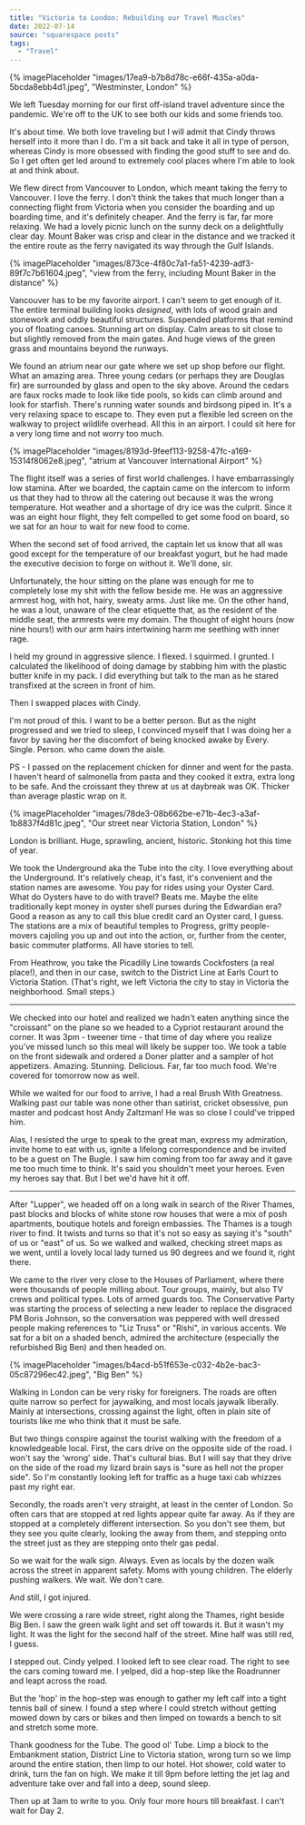 ```yaml
---
title: "Victoria to London: Rebuilding our Travel Muscles"
date: 2022-07-14
source: "squarespace posts"
tags: 
  - "Travel"
---
```

{% imagePlaceholder "images/17ea9-b7b8d78c-e66f-435a-a0da-5bcda8ebb4d1.jpeg", "Westminster, London" %}

We left Tuesday morning for our first off-island travel adventure since the pandemic. We're off to the UK to see both our kids and some friends too.

It's about time. We both love traveling but I will admit that Cindy throws herself into it more than I do. I'm a sit back and take it all in type of person, whereas Cindy is more obsessed with finding the good stuff to see and do. So I get often get led around to extremely cool places where I'm able to look at and think about.

We flew direct from Vancouver to London, which meant taking the ferry to Vancouver. I love the ferry. I don't think the takes that much longer than a connecting flight from Victoria when you consider the boarding and up boarding time, and it's definitely cheaper. And the ferry is far, far more relaxing. We had a lovely picnic lunch on the sunny deck on a delightfully clear day. Mount Baker was crisp and clear in the distance and we tracked it the entire route as the ferry navigated its way through the Gulf Islands.

{% imagePlaceholder "images/873ce-4f80c7a1-fa51-4239-adf3-89f7c7b61604.jpeg", "view from the ferry, including Mount Baker in the distance" %}

Vancouver has to be my favorite airport. I can't seem to get enough of it. The entire terminal building looks _designed_, with lots of wood grain and stonework and oddly beautiful structures. Suspended platforms that remind you of floating canoes. Stunning art on display. Calm areas to sit close to but slightly removed from the main gates. And huge views of the green grass and mountains beyond the runways.

We found an atrium near our gate where we set up shop before our flight. What an amazing area. Three young cedars (or perhaps they are Douglas fir) are surrounded by glass and open to the sky above. Around the cedars are faux rocks made to look like tide pools, so kids can climb around and look for starfish. There's running water sounds and birdsong piped in. It's a very relaxing space to escape to. They even put a flexible led screen on the walkway to project wildlife overhead. All this in an airport. I could sit here for a very long time and not worry too much.

{% imagePlaceholder "images/8193d-9feef113-9258-47fc-a169-15314f8062e8.jpeg", "atrium at Vancouver International Airport" %}

The flight itself was a series of first world challenges. I have embarrassingly low stamina. After we boarded, the captain came on the intercom to inform us that they had to throw all the catering out because it was the wrong temperature. Hot weather and a shortage of dry ice was the culprit. Since it was an eight hour flight, they felt compelled to get some food on board, so we sat for an hour to wait for new food to come.

When the second set of food arrived, the captain let us know that all was good except for the temperature of our breakfast yogurt, but he had made the executive decision to forge on without it. We'll done, sir.

Unfortunately, the hour sitting on the plane was enough for me to completely lose my shit with the fellow beside me. He was an aggressive armrest hog, with hot, hairy, sweaty arms. Just like me. On the other hand, he was a lout, unaware of the clear etiquette that, as the resident of the middle seat, the armrests were my domain. The thought of eight hours (now nine hours!) with our arm hairs intertwining harm me seething with inner rage.

I held my ground in aggressive silence. I flexed. I squirmed. I grunted. I calculated the likelihood of doing damage by stabbing him with the plastic butter knife in my pack. I did everything but talk to the man as he stared transfixed at the screen in front of him.

Then I swapped places with Cindy.

I'm not proud of this. I want to be a better person. But as the night progressed and we tried to sleep, I convinced myself that I was doing her a favor by saving her the discomfort of being knocked awake by Every. Single. Person. who came down the aisle.

PS - I passed on the replacement chicken for dinner and went for the pasta. I haven't heard of salmonella from pasta and they cooked it extra, extra long to be safe. And the croissant they threw at us at daybreak was OK. Thicker than average plastic wrap on it.

{% imagePlaceholder "images/78de3-08b662be-e71b-4ec3-a3af-1b8837f4d81c.jpeg", "Our street near Victoria Station, London" %}

London is brilliant. Huge, sprawling, ancient, historic. Stonking hot this time of year.

We took the Underground aka the Tube into the city. I love everything about the Underground. It's relatively cheap, it's fast, it's convenient and the station names are awesome. You pay for rides using your Oyster Card. What do Oysters have to do with travel? Beats me. Maybe the elite traditionally kept money in oyster shell purses during the Edwardian era? Good a reason as any to call this blue credit card an Oyster card, I guess. The stations are a mix of beautiful temples to Progress, gritty people-movers cajoling you up and out into the action, or, further from the center, basic commuter platforms. All have stories to tell.

From Heathrow, you take the Picadilly Line towards Cockfosters (a real place!), and then in our case, switch to the District Line at Earls Court to Victoria Station. (That's right, we left Victoria the city to stay in Victoria the neighborhood. Small steps.)

* * *

We checked into our hotel and realized we hadn't eaten anything since the "croissant" on the plane so we headed to a Cypriot restaurant around the corner. It was 3pm - tweener time - that time of day where you realize you've missed lunch so this meal will likely be supper too. We took a table on the front sidewalk and ordered a Doner platter and a sampler of hot appetizers. Amazing. Stunning. Delicious. Far, far too much food. We're covered for tomorrow now as well.

While we waited for our food to arrive, I had a real Brush With Greatness. Walking past our table was none other than satirist, cricket obsessive, pun master and podcast host Andy Zaltzman! He was so close I could've tripped him.

Alas, I resisted the urge to speak to the great man, express my admiration, invite home to eat with us, ignite a lifelong correspondence and be invited to be a guest on The Bugle. I saw him coming from too far away and it gave me too much time to think. It's said you shouldn't meet your heroes. Even my heroes say that. But I bet we'd have hit it off.

* * *

After "Lupper", we headed off on a long walk in search of the River Thames, past blocks and blocks of white stone row houses that were a mix of posh apartments, boutique hotels and foreign embassies. The Thames is a tough river to find. It twists and turns so that it's not so easy as saying it's "south" of us or "east" of us. So we walked and walked, checking street maps as we went, until a lovely local lady turned us 90 degrees and we found it, right there.

We came to the river very close to the Houses of Parliament, where there were thousands of people milling about. Tour groups, mainly, but also TV crews and political types. Lots of armed guards too. The Conservative Party was starting the process of selecting a new leader to replace the disgraced PM Boris Johnson, so the conversation was peppered with well dressed people making references to "Liz Truss" or "Rishi", in various accents. We sat for a bit on a shaded bench, admired the architecture (especially the refurbished Big Ben) and then headed on.

{% imagePlaceholder "images/b4acd-b51f653e-c032-4b2e-bac3-05c87296ec42.jpeg", "Big Ben" %}

Walking in London can be very risky for foreigners. The roads are often quite narrow so perfect for jaywalking, and most locals jaywalk liberally. Mainly at intersections, crossing against the light, often in plain site of tourists like me who think that it must be safe.

But two things conspire against the tourist walking with the freedom of a knowledgeable local. First, the cars drive on the opposite side of the road. I won't say the 'wrong' side. That's cultural bias. But I will say that they drive on the side of the road my lizard brain says is "sure as hell not the proper side". So I'm constantly looking left for traffic as a huge taxi cab whizzes past my right ear.

Secondly, the roads aren't very straight, at least in the center of London. So often cars that are stopped at red lights appear quite far away. As if they are stopped at a completely different intersection. So you don't see them, but they see you quite clearly, looking the away from them, and stepping onto the street just as they are stepping onto theIr gas pedal.

So we wait for the walk sign. Always. Even as locals by the dozen walk across the street in apparent safety. Moms with young children. The elderly pushing walkers. We wait. We don't care.

And still, I got injured.

We were crossing a rare wide street, right along the Thames, right beside Big Ben. I saw the green walk light and set off towards it. But it wasn't my light. It was the light for the second half of the street. Mine half was still red, I guess.

I stepped out. Cindy yelped. I looked left to see clear road. The right to see the cars coming toward me. I yelped, did a hop-step like the Roadrunner and leapt across the road.

But the 'hop' in the hop-step was enough to gather my left calf into a tight tennis ball of sinew. I found a step where I could stretch without getting mowed down by cars or bikes and then limped on towards a bench to sit and stretch some more.

Thank goodness for the Tube. The good ol' Tube. Limp a block to the Embankment station, District Line to Victoria station, wrong turn so we limp around the entire station, then limp to our hotel. Hot shower, cold water to drink, turn the fan on high. We make it till 9pm before letting the jet lag and adventure take over and fall into a deep, sound sleep.

Then up at 3am to write to you. Only four more hours till breakfast. I can't wait for Day 2.
